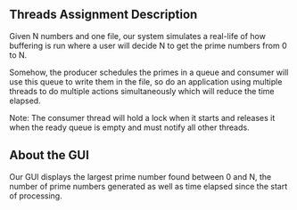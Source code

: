 Threads Assignment Description
----------------------------
Given N numbers and one file, our system simulates a real-life of how buffering is run where a user will decide N to get the prime numbers from 0 to N. 

Somehow, the producer schedules the primes in a queue and consumer will use this queue to write them in the file, so do an application using multiple threads to do multiple actions simultaneously which will reduce the time elapsed.

Note: The consumer thread will hold a lock when it starts and releases it when the ready queue is empty and must notify all other threads.

About the GUI
----------------------------
Our GUI displays the largest prime number found between 0 and N, the number of prime numbers generated as well as time elapsed since the start of processing.

